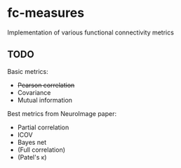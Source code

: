 # fc-measures
Implementation of various functional connectivity metrics


## TODO

Basic metrics:
* ~~Pearson correlation~~
* Covariance
* Mutual information

Best metrics from NeuroImage paper:
* Partial correlation
* ICOV
* Bayes net
* (Full correlation)
* (Patel's κ)